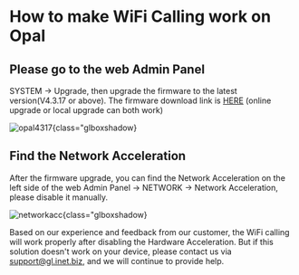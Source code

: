 # How to make WiFi Calling work on Opal

## Please go to the web Admin Panel

SYSTEM -> Upgrade, then upgrade the firmware to the latest version(V4.3.17 or above). The firmware download link is [HERE](https://dl.gl-inet.com/) (online upgrade or local upgrade can both work)

![opal4317](https://static.gl-inet.com/docs/router/en/4/faq/wifi_call/opal4317.jpg){class="glboxshadow}

## Find the Network Acceleration

After the firmware upgrade, you can find the Network Acceleration on the left side of the web Admin Panel -> NETWORK -> Network Acceleration, please disable it manually.

![networkacc](https://static.gl-inet.com/docs/router/en/4/faq/wifi_call/netacc.jpg){class="glboxshadow}

Based on our experience and feedback from our customer, the WiFi calling will work properly after disabling the Hardware Acceleration. But if this solution doesn't work on your device, please contact us via [support@gl.inet.biz](mailto:support@glinet.biz), and we will continue to provide help. 